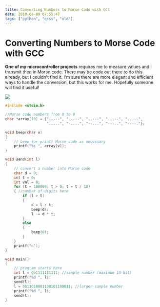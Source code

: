 ```yaml
---
title: Converting Numbers to Morse Code with GCC
date: 2010-08-09 07:55:47
tags: ["python", "qrss", "old"]
---
```


# Converting Numbers to Morse Code with GCC

__One of my microcontroller projects__ requires me to measure values and transmit then in Morse code. There may be code out there to do this already, but I couldn't find it. I'm sure there are more elegant and efficient ways to handle the conversion, but this works for me. Hopefully someone will find it useful!

<div class="text-center img-border">

![](https://swharden.com/static/2010/08/09/binary_to_Morse.png)

</div>

```c
#include <stdio.h>

//Morse code numbers from 0 to 9
char *array[10] = {"-----", ".----", "..---", "...--", "....-",
                   ".....", "-....", "--...", "---..", "----."};

void beep(char v)
{
    // beep (or print) Morse code as necessary
    printf("%s ", array[v]);
}

void send(int l)
{
    // convert a number into Morse code
    char d = 0;
    int t = 0;
    int val = 0;
    for (t = 100000; t > 0; t = t / 10)
    { //number of digits here
        if (l > t)
        {
            d = l / t;
            beep(d);
            l -= d * t;
        }
        else
        {
            beep(0);
        }
    }
    printf("n");
}

void main()
{
    // program starts here
    int l = 0b1111111111; //sample number (maximum 10-bit)
    printf("%d ", l);
    send(l);
    l = 0b11010001100101100011; //larger sample number
    printf("%d ", l);
    send(l);
}
```

